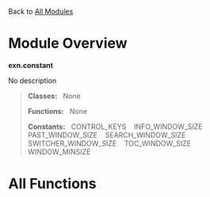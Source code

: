 Back to [All Modules](https://pyrustic.github.com/blob/master/docs/modules/README.md#readme)

# Module Overview

**exn.constant**
 
No description

> **Classes:** &nbsp; None
>
> **Functions:** &nbsp; None
>
> **Constants:** &nbsp; CONTROL_KEYS &nbsp;&nbsp; INFO_WINDOW_SIZE &nbsp;&nbsp; PAST_WINDOW_SIZE &nbsp;&nbsp; SEARCH_WINDOW_SIZE &nbsp;&nbsp; SWITCHER_WINDOW_SIZE &nbsp;&nbsp; TOC_WINDOW_SIZE &nbsp;&nbsp; WINDOW_MINSIZE

# All Functions



